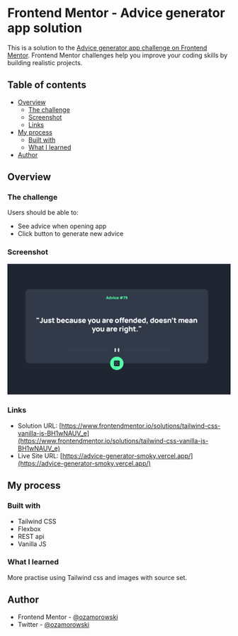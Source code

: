 # Frontend Mentor - Advice generator app solution

This is a solution to the [Advice generator app challenge on Frontend Mentor](https://www.frontendmentor.io/challenges/advice-generator-app-QdUG-13db). Frontend Mentor challenges help you improve your coding skills by building realistic projects.

## Table of contents

- [Overview](#overview)
  - [The challenge](#the-challenge)
  - [Screenshot](#screenshot)
  - [Links](#links)
- [My process](#my-process)
  - [Built with](#built-with)
  - [What I learned](#what-i-learned)
- [Author](#author)

## Overview

### The challenge

Users should be able to:

- See advice when opening app
- Click button to generate new advice

### Screenshot

![](./screenshot.png)

### Links

- Solution URL: [https://www.frontendmentor.io/solutions/tailwind-css-vanilla-js-BH1wNAUV_e](https://www.frontendmentor.io/solutions/tailwind-css-vanilla-js-BH1wNAUV_e)
- Live Site URL: [https://advice-generator-smoky.vercel.app/](https://advice-generator-smoky.vercel.app/)

## My process

### Built with

- Tailwind CSS
- Flexbox
- REST api
- Vanilla JS

### What I learned

More practise using Tailwind css and images with source set.

## Author

- Frontend Mentor - [@ozamorowski](https://www.frontendmentor.io/profile/ozamorowski)
- Twitter - [@ozamorowski](https://www.twitter.com/ozamorowski)
